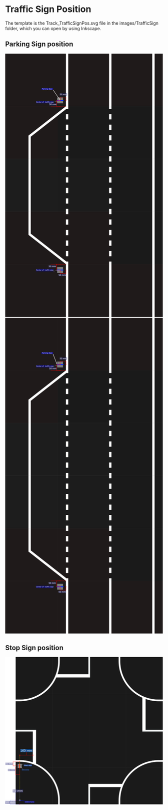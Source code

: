# Traffic Sign Position
The template is the Track_TrafficSignPos.svg file in the images/TrafficSign folder, which you can open by using Inkscape.
## Parking Sign position


![](images/TrafficSign/ParkingSignPosition.png)
![](images/TrafficSign/ParkingSignPosition2.png)

## Stop Sign position

![](images/TrafficSign/StopSignPosition.png)

